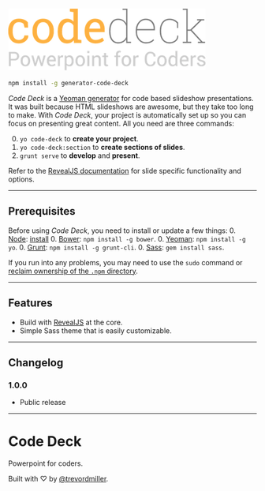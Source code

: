 ![Code Deck - Powerpoint for Coders](assets/logo.png)

```bash
npm install -g generator-code-deck
```

_Code Deck_ is a [Yeoman generator](http://yeoman.io/) for code based slideshow presentations. It was built because HTML slideshows are awesome, but they take too long to make. With _Code Deck_, your project is automatically set up so you can focus on presenting great content. All you need are three commands:

0. `yo code-deck` to **create your project**.
0. `yo code-deck:section` to **create sections of slides**.
0. `grunt serve` to **develop** and **present**.

Refer to the [RevealJS documentation](http://lab.hakim.se/reveal-js) for slide specific functionality and options.



-------------------------------------------------------



## Prerequisites

Before using _Code Deck_, you need to install or update a few things:
0. [Node](http://nodejs.org/): [install](http://nodejs.org/)
0. [Bower](http://bower.io/): `npm install -g bower`.
0. [Yeoman](http://yeoman.io/): `npm install -g yo`.
0. [Grunt](http://gruntjs.com/): `npm install -g grunt-cli`.
0. [Sass](http://sass-lang.com/): `gem install sass`.

If you run into any problems, you may need to use the `sudo` command or [reclaim ownership of the `.npm` directory](http://stackoverflow.com/questions/16151018/npm-throws-error-without-sudo).



-------------------------------------------------------



## Features

- Build with [RevealJS](http://lab.hakim.se/reveal-js) at the core.
- Simple Sass theme that is easily customizable.



-------------------------------------------------------



## Changelog

### 1.0.0

- Public release



-------------------------------------------------------



# Code Deck
Powerpoint for coders.

Built with ♡ by [@trevordmiller](http://www.trevordmiller.com).

